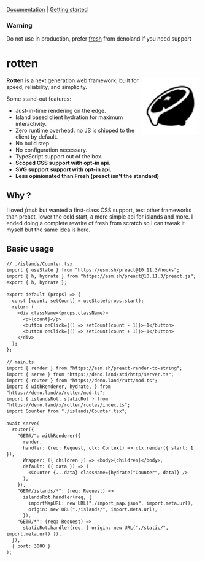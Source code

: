 [Documentation](#-documentation) | [Getting started](#-getting-started)

### Warning

Do not use in production, prefer [fresh](https://github.com/denoland/fresh) from denoland if you need support

# rotten

<img align="right" src="./examples/counter/static/favicon.svg" height="150px" alt="the rotten logo: a rotten sliced lemon dripping with juice">

**Rotten** is a next generation web framework, built for speed, reliability, and
simplicity.

Some stand-out features:

- Just-in-time rendering on the edge.
- Island based client hydration for maximum interactivity.
- Zero runtime overhead: no JS is shipped to the client by default.
- No build step.
- No configuration necessary.
- TypeScript support out of the box.
- **Scoped CSS support with opt-in api**.
- **SVG support support with opt-in api.**
- **Less opinionated than Fresh (preact isn't the standard)**

## Why ?

I loved _fresh_ but wanted a first-class CSS support, test other frameworks than preact, lower the cold start, a more simple api for islands and more. I ended doing a complete rewrite of fresh from scratch so I can tweak it myself but the same idea is here.

## Basic usage

```tsx
// ./islands/Counter.tsx
import { useState } from "https://esm.sh/preact@10.11.3/hooks";
import { h, hydrate } from "https://esm.sh/preact@10.11.3/preact.js";
export { h, hydrate };

export default (props) => {
  const [count, setCount] = useState(props.start);
  return (
    <div className={props.className}>
      <p>{count}</p>
      <button onClick={() => setCount(count - 1)}>-1</button>
      <button onClick={() => setCount(count + 1)}>+1</button>
    </div>
  );
};

// main.ts
import { render } from "https://esm.sh/preact-render-to-string";
import { serve } from "https://deno.land/std/http/server.ts";
import { router } from "https://deno.land/rutt/mod.ts";
import { withRenderer, hydrate, } from "https://deno.land/x/rotten/mod.ts";
import { islandsRot, staticRot } from "https://deno.land/x/rotten/routes/index.ts";
import Counter from "./islands/Counter.tsx";

await serve(
  router({
    "GET@/": withRenderer({
      render,
      handler: (req: Request, ctx: Context) => ctx.render({ start: 1 }),
      Wrapper: ({ children }) => <body>{children}</body>,
      default: ({ data }) => (
        <Counter {...data} className={hydrate("Counter", data)} />
      ),
    }),
    "GET@/islands/*": (req: Request) =>
      islandsRot.handler(req, {
        importMapURL: new URL("./import_map.json", import.meta.url),
        origin: new URL("./islands/", import.meta.url),
      }),
    "GET@/*": (req: Request) =>
      staticRot.handler(req, { origin: new URL("./static/", import.meta.url) }),
  }),
  { port: 3000 }
);
```
